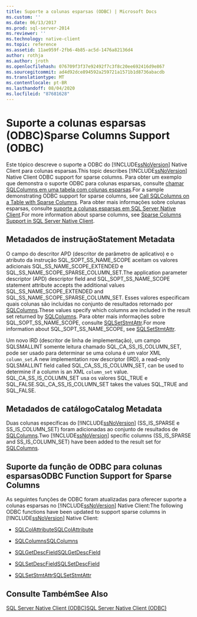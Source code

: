 ```yaml
---
title: Suporte a colunas esparsas (ODBC) | Microsoft Docs
ms.custom: ''
ms.date: 06/13/2017
ms.prod: sql-server-2014
ms.reviewer: ''
ms.technology: native-client
ms.topic: reference
ms.assetid: 11ae959f-2fb6-4b85-ac5d-1476a82136d4
author: rothja
ms.author: jroth
ms.openlocfilehash: 076709f3f37e92492f7c3f8c20ee692416d9e867
ms.sourcegitcommit: ad4d92dce894592a259721a1571b1d8736abacdb
ms.translationtype: MT
ms.contentlocale: pt-BR
ms.lasthandoff: 08/04/2020
ms.locfileid: "87681628"
---
```

# <a name="sparse-columns-support-odbc"></a><span data-ttu-id="c5bf1-102">Suporte a colunas esparsas (ODBC)</span><span class="sxs-lookup"><span data-stu-id="c5bf1-102">Sparse Columns Support (ODBC)</span></span>
  <span data-ttu-id="c5bf1-103">Este tópico descreve o suporte a ODBC do [!INCLUDE[ssNoVersion](../../../includes/ssnoversion-md.md)] Native Client para colunas esparsas.</span><span class="sxs-lookup"><span data-stu-id="c5bf1-103">This topic describes [!INCLUDE[ssNoVersion](../../../includes/ssnoversion-md.md)] Native Client ODBC support for sparse columns.</span></span> <span data-ttu-id="c5bf1-104">Para obter um exemplo que demonstra o suporte ODBC para colunas esparsas, consulte [chamar SQLColumns em uma tabela com colunas esparsas](../../native-client-odbc-how-to/call-sqlcolumns-on-a-table-with-sparse-columns.md).</span><span class="sxs-lookup"><span data-stu-id="c5bf1-104">For a sample demonstrating ODBC support for sparse columns, see [Call SQLColumns on a Table with Sparse Columns](../../native-client-odbc-how-to/call-sqlcolumns-on-a-table-with-sparse-columns.md).</span></span> <span data-ttu-id="c5bf1-105">Para obter mais informações sobre colunas esparsas, consulte [suporte a colunas esparsas em SQL Server Native Client](../features/sparse-columns-support-in-sql-server-native-client.md).</span><span class="sxs-lookup"><span data-stu-id="c5bf1-105">For more information about sparse columns, see [Sparse Columns Support in SQL Server Native Client](../features/sparse-columns-support-in-sql-server-native-client.md).</span></span>  
  
## <a name="statement-metadata"></a><span data-ttu-id="c5bf1-106">Metadados de instrução</span><span class="sxs-lookup"><span data-stu-id="c5bf1-106">Statement Metadata</span></span>  
 <span data-ttu-id="c5bf1-107">O campo do descritor APD (descritor de parâmetro de aplicativo) e o atributo da instrução SQL_SOPT_SS_NAME_SCOPE aceitam os valores adicionais SQL_SS_NAME_SCOPE_EXTENDED e SQL_SS_NAME_SCOPE_SPARSE_COLUMN_SET.</span><span class="sxs-lookup"><span data-stu-id="c5bf1-107">The application parameter descriptor (APD) descriptor field and SQL_SOPT_SS_NAME_SCOPE statement attribute accepts the additional values SQL_SS_NAME_SCOPE_EXTENDED and SQL_SS_NAME_SCOPE_SPARSE_COLUMN_SET.</span></span> <span data-ttu-id="c5bf1-108">Esses valores especificam quais colunas são incluídas no conjunto de resultados retornado por [SQLColumns](../../native-client-odbc-api/sqlcolumns.md).</span><span class="sxs-lookup"><span data-stu-id="c5bf1-108">These values specify which columns are included in the result set returned by [SQLColumns](../../native-client-odbc-api/sqlcolumns.md).</span></span> <span data-ttu-id="c5bf1-109">Para obter mais informações sobre SQL_SOPT_SS_NAME_SCOPE, consulte [SQLSetStmtAttr](../../native-client-odbc-api/sqlsetstmtattr.md).</span><span class="sxs-lookup"><span data-stu-id="c5bf1-109">For more information about SQL_SOPT_SS_NAME_SCOPE, see [SQLSetStmtAttr](../../native-client-odbc-api/sqlsetstmtattr.md).</span></span>  
  
 <span data-ttu-id="c5bf1-110">Um novo IRD (descritor de linha de implementação), um campo SQLSMALLINT somente leitura chamado SQL_CA_SS_IS_COLUMN_SET, pode ser usado para determinar se uma coluna é um valor XML `column_set`.</span><span class="sxs-lookup"><span data-stu-id="c5bf1-110">A new implementation row descriptor (IRD), a read-only SQLSMALLINT field called SQL_CA_SS_IS_COLUMN_SET, can be used to determine if a column is an XML `column_set` value.</span></span> <span data-ttu-id="c5bf1-111">SQL_CA_SS_IS_COLUMN_SET usa os valores SQL_TRUE e SQL_FALSE.</span><span class="sxs-lookup"><span data-stu-id="c5bf1-111">SQL_CA_SS_IS_COLUMN_SET takes the values SQL_TRUE and SQL_FALSE.</span></span>  
  
## <a name="catalog-metadata"></a><span data-ttu-id="c5bf1-112">Metadados de catálogo</span><span class="sxs-lookup"><span data-stu-id="c5bf1-112">Catalog Metadata</span></span>  
 <span data-ttu-id="c5bf1-113">Duas colunas específicas do [!INCLUDE[ssNoVersion](../../../includes/ssnoversion-md.md)] (SS_IS_SPARSE e SS_IS_COLUMN_SET) foram adicionadas ao conjunto de resultados de [SQLColumns](../../native-client-odbc-api/sqlcolumns.md).</span><span class="sxs-lookup"><span data-stu-id="c5bf1-113">Two [!INCLUDE[ssNoVersion](../../../includes/ssnoversion-md.md)] specific columns (SS_IS_SPARSE and SS_IS_COLUMN_SET) have been added to the result set for [SQLColumns](../../native-client-odbc-api/sqlcolumns.md).</span></span>  
  
## <a name="odbc-function-support-for-sparse-columns"></a><span data-ttu-id="c5bf1-114">Suporte da função de ODBC para colunas esparsas</span><span class="sxs-lookup"><span data-stu-id="c5bf1-114">ODBC Function Support for Sparse Columns</span></span>  
 <span data-ttu-id="c5bf1-115">As seguintes funções de ODBC foram atualizadas para oferecer suporte a colunas esparsas no [!INCLUDE[ssNoVersion](../../../includes/ssnoversion-md.md)] Native Client:</span><span class="sxs-lookup"><span data-stu-id="c5bf1-115">The following ODBC functions have been updated to support sparse columns in [!INCLUDE[ssNoVersion](../../../includes/ssnoversion-md.md)] Native Client:</span></span>  
  
-   [<span data-ttu-id="c5bf1-116">SQLColAttribute</span><span class="sxs-lookup"><span data-stu-id="c5bf1-116">SQLColAttribute</span></span>](../../native-client-odbc-api/sqlcolattribute.md)  
  
-   [<span data-ttu-id="c5bf1-117">SQLColumns</span><span class="sxs-lookup"><span data-stu-id="c5bf1-117">SQLColumns</span></span>](../../native-client-odbc-api/sqlcolumns.md)  
  
-   [<span data-ttu-id="c5bf1-118">SQLGetDescField</span><span class="sxs-lookup"><span data-stu-id="c5bf1-118">SQLGetDescField</span></span>](../../native-client-odbc-api/sqlgetdescfield.md)  
  
-   [<span data-ttu-id="c5bf1-119">SQLSetDescField</span><span class="sxs-lookup"><span data-stu-id="c5bf1-119">SQLSetDescField</span></span>](../../native-client-odbc-api/sqlsetdescfield.md)  
  
-   [<span data-ttu-id="c5bf1-120">SQLSetStmtAttr</span><span class="sxs-lookup"><span data-stu-id="c5bf1-120">SQLSetStmtAttr</span></span>](../../native-client-odbc-api/sqlsetstmtattr.md)  
  
## <a name="see-also"></a><span data-ttu-id="c5bf1-121">Consulte Também</span><span class="sxs-lookup"><span data-stu-id="c5bf1-121">See Also</span></span>  
 [<span data-ttu-id="c5bf1-122">SQL Server Native Client &#40;ODBC&#41;</span><span class="sxs-lookup"><span data-stu-id="c5bf1-122">SQL Server Native Client &#40;ODBC&#41;</span></span>](sql-server-native-client-odbc.md)  
  
  
